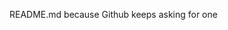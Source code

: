 README.md because Github keeps asking for one

<!---
nickhoward5902/nickhoward5902 is a ✨ special ✨ repository because its `README.md` (this file) appears on your GitHub profile.
You can click the Preview link to take a look at your changes.
--->

